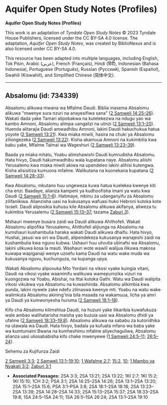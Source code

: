 # Aquifer Open Study Notes (Profiles)

**Aquifer Open Study Notes (Profiles)**

This work is an adaptation of *Tyndale Open Study Notes* © 2023 Tyndale House Publishers, licensed under the CC BY\-SA 4\.0 license. The adaptation, *Aquifer Open Study Notes*, was created by BiblioNexus and is also licensed under CC BY\-SA 4\.0\.

This resource has been adapted into multiple languages, including English, Tok Pisin, Arabic (عربي), French (Français), Hindi (हिंदी), Indonesian (Bahasa Indonesia), Portuguese (Português), Russian (Русский), Spanish (Español), Swahili (Kiswahili), and Simplified Chinese (简体中文).



--------------------------------

## Absalomu (id: 734339)

Absalomu alikuwa mwana wa Mfalme Daudi. Biblia inasema Absalomu alikuwa "mwenye sura nzuri na anayesifiwa sana" ([2 Samweli 14:25–26](https://ref.ly/2Sam14:25-2Sam14:26)). Wakati dada yake Tamari alipobakwa na kutelekezwa na ndugu yao wa kambo Amnoni, Absalomu alimpa uangalizi na ulinzi ([2 Samweli 13:1–20](https://ref.ly/2Sam13:1-2Sam13:20)). Huenda alitarajia Daudi amwadhibu Amnoni, lakini Daudi hakuchukua hatua yoyote ([2 Samweli 13:21](https://ref.ly/2Sam13:21)). Kwa miaka miwili, hasira na chuki ya Absalomu ziliongezeka ([2 Samweli 13:22](https://ref.ly/2Sam13:22)). Kisha akamuua Amnoni na kukimbilia kwa babu yake, Mfalme Talmai wa Wageshuri ([2 Samweli 13:23–39](https://ref.ly/2Sam13:23-2Sam13:39)).

Baada ya miaka mitatu, Yoabu alimshawishi Daudi kumrudisha Absalomu. Hata hivyo, Daudi hakumwadhibu wala kupatana naye. Absalomu aliishi Yerusalemu kwa miaka miwili akiwa na upendeleo lakini alihisi kutengwa. Kisha alisisitiza kumuona mfalme. Walikutana na kuonekana kupatana ([2 Samweli 14:28–33](https://ref.ly/2Sam14:28-2Sam14:33)).

Kwa Absalomu, mkutano huu ungeweza kuwa hatua kuelekea kwenye kiti cha enzi. Baadaye, alianza kampeni ya kudhoofisha imani ya watu kwa Daudi ([2 Samweli 15:1–6](https://ref.ly/2Sam15:1-2Sam15:6)). Hatimaye, mbinu za udanganyifu za Absalomu zilifanikiwa. Alianzisha uasi na kukusanya wafuasi huko Hebroni kutoka kote Israeli. Daudi aliposikia kuhusu kile Absalomu alikuwa akifanya, aliweza tu kukimbia Yerusalemu ([2 Samweli 15:13–37](https://ref.ly/2Sam15:13-2Sam15:37); tazama [Zaburi 3](https://ref.ly/Ps3:1-Ps3:8)).

Mshauri mwenye busara zaidi wa Daudi alikuwa Ahithofeli. Wakati Absalomu alipofika Yerusalemu, Ahithofeli alijiunga na Absalomu na kumshauri kushambulia haraka wakati Daudi alikuwa dhaifu. Hata hivyo, Hushai, jasusi wa siri wa Daudi, alipendekeza kukusanya wanajeshi zaidi na kushambulia kwa nguvu kubwa. Ushauri huu ulivutia ubinafsi wa Absalomu, lakini ulikuwa kosa la mauti. Washauri wote wawili walijua ilikuwa makosa kuwapa wapiganaji wenye uzoefu kama Daudi na watu wake muda wa kukusanya nguvu, kuchunguza, na kupanga upya.

Wakati Absalomu alipovuka Mto Yordani na vikosi vyake kuingia vitani, Daudi na vikosi vyake waaminifu walikuwa wamepumzika vizuri na kuongozwa na Yoabu, Abishai, na Ittai kutoka Gathi. Watu wa Daudi walipita vikosi vikubwa vya Absalomu na kuwashinda. Absalomu alikimbia kwa punda, lakini nywele zake ndefu zilinaswa kwenye mti. Yoabu na watu wake walimkuta Absalomu akining'inia bila msaada na wakamuua, licha ya amri ya Daudi ya kumwonyesha huruma ([2 Samweli 18:1–18](https://ref.ly/2Sam18:1-2Sam18:18)).

Kifo cha Absalomu kilimshtua Daudi, na huzuni yake ilikaribia kuwafukuza wale ambao walihatarisha maisha yao kuzuia uasi wa Absalomu dhidi ya ufalme ([2 Samweli 18:33–19:8](https://ref.ly/2Sam18:33-2Sam19:8)). Absalomu alikuwa na sababu za kutoridhika na utawala wa Daudi. Hata hivyo, badala ya kufuata mfano wa baba yake wa kumtumaini Bwana na kumheshimu mfalme aliyechaguliwa, Absalomu alianza uasi uliosababisha kifo chake mwenyewe ([1 Samweli 24:5–11](https://ref.ly/1Sam24:5-1Sam24:11); [26:5–24](https://ref.ly/1Sam26:5-1Sam26:24)).

Sehemu za Kujifunza Zaidi

[2 Samweli 3:3](https://ref.ly/2Sam3:3); [2 Samweli 13:1–19:10](https://ref.ly/2Sam13:1-2Sam19:10); [1 Wafalme 2:7](https://ref.ly/1Kgs2:7); [15:2](https://ref.ly/1Kgs15:2), [10](https://ref.ly/1Kgs15:10); [1 Mambo ya Nyakati 3:2](https://ref.ly/1Chr3:2); [Zaburi 3:1](https://ref.ly/Ps3:1)

* **Associated Passages:** 2SA 3:3; 2SA 13:21; 2SA 13:22; 1KI 2:7; 1KI 15:2; 1KI 15:10; 1CH 3:2; PSA 3:1; 2SA 14:25–2SA 14:26; 2SA 13:1–2SA 13:20; 2SA 15:1–2SA 15:6; PSA 3:1–PSA 3:8; 2SA 18:1–2SA 18:18; 2SA 13:23–2SA 13:39; 2SA 14:28–2SA 14:33; 2SA 15:13–2SA 15:37; 2SA 18:33–2SA 19:8; 1SA 24:5–1SA 24:11; 1SA 26:5–1SA 26:24; 2SA 13:1–2SA 19:10

